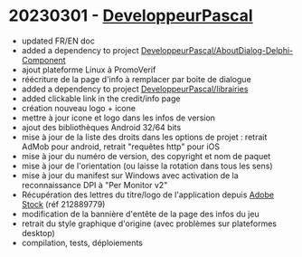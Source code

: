 # 20230301 - [DeveloppeurPascal](https://github.com/DeveloppeurPascal)

* updated FR/EN doc
* added a dependency to project [DeveloppeurPascal/AboutDialog-Delphi-Component](https://github.com/DeveloppeurPascal/AboutDialog-Delphi-Component)
* ajout plateforme Linux à PromoVerif
* réécriture de la page d'info à remplacer par boite de dialogue
* added a dependency to project [DeveloppeurPascal/librairies](https://github.com/DeveloppeurPascal/librairies)
* added clickable link in the credit/info page
* création nouveau logo + icone
* mettre à jour icone et logo dans les infos de version
* ajout des bibliothèques Android 32/64 bits
* mise à jour de la liste des droits dans les options de projet : retrait AdMob pour android, retrait "requêtes http" pour iOS
* mise à jour du numéro de version, des copyright et nom de paquet
* mise à jour de l'orientation (ou laisse la rotation dans tous les sens)
* mise à jour du manifest sur Windows avec activation de la reconnaissance DPI à "Per Monitor v2"
* Récupération des lettres du titre/logo de l'application depuis [Adobe Stock](https://vasur.fr/adobestock) (réf 212889779)
* modification de la bannière d'entête de la page des infos du jeu
* retrait du style graphique d'origine (avec problèmes sur plateformes desktop)
* compilation, tests, déploiements
